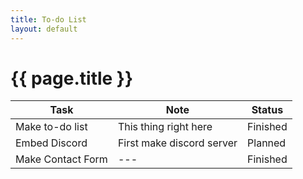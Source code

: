 ```yaml
---
title: To-do List
layout: default
---
```


# {{ page.title }}

Task              | Note                      | Status
----------------- | ------------------------- | --------
Make to-do list   | This thing right here     | Finished
Embed Discord     | First make discord server | Planned
Make Contact Form | ---                       | Finished
